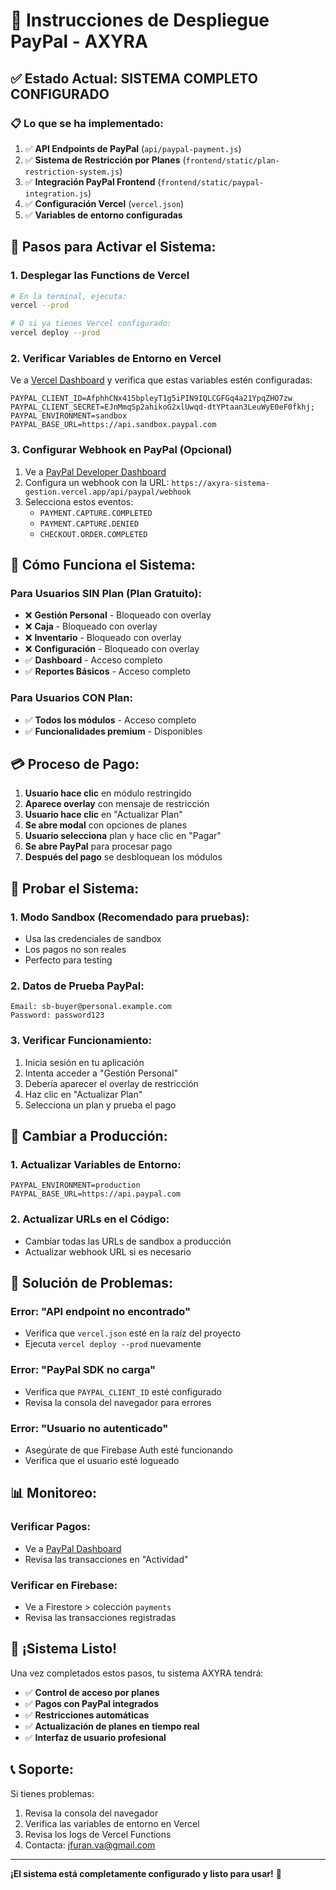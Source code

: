 # 🚀 Instrucciones de Despliegue PayPal - AXYRA

## ✅ **Estado Actual: SISTEMA COMPLETO CONFIGURADO**

### 📋 **Lo que se ha implementado:**

1. ✅ **API Endpoints de PayPal** (`api/paypal-payment.js`)
2. ✅ **Sistema de Restricción por Planes** (`frontend/static/plan-restriction-system.js`)
3. ✅ **Integración PayPal Frontend** (`frontend/static/paypal-integration.js`)
4. ✅ **Configuración Vercel** (`vercel.json`)
5. ✅ **Variables de entorno configuradas**

## 🔧 **Pasos para Activar el Sistema:**

### **1. Desplegar las Functions de Vercel**

```bash
# En la terminal, ejecuta:
vercel --prod

# O si ya tienes Vercel configurado:
vercel deploy --prod
```

### **2. Verificar Variables de Entorno en Vercel**

Ve a [Vercel Dashboard](https://vercel.com/dashboard) y verifica que estas variables estén configuradas:

```
PAYPAL_CLIENT_ID=AfphhCNx415bpleyT1g5iPIN9IQLCGFGq4a21YpqZHO7zw
PAYPAL_CLIENT_SECRET=EJnMmqSp2ahikoG2xlUwqd-dtYPtaan3LeuWyE0eF0fkhj;
PAYPAL_ENVIRONMENT=sandbox
PAYPAL_BASE_URL=https://api.sandbox.paypal.com
```

### **3. Configurar Webhook en PayPal (Opcional)**

1. Ve a [PayPal Developer Dashboard](https://developer.paypal.com/)
2. Configura un webhook con la URL: `https://axyra-sistema-gestion.vercel.app/api/paypal/webhook`
3. Selecciona estos eventos:
   - `PAYMENT.CAPTURE.COMPLETED`
   - `PAYMENT.CAPTURE.DENIED`
   - `CHECKOUT.ORDER.COMPLETED`

## 🎯 **Cómo Funciona el Sistema:**

### **Para Usuarios SIN Plan (Plan Gratuito):**

- ❌ **Gestión Personal** - Bloqueado con overlay
- ❌ **Caja** - Bloqueado con overlay
- ❌ **Inventario** - Bloqueado con overlay
- ❌ **Configuración** - Bloqueado con overlay
- ✅ **Dashboard** - Acceso completo
- ✅ **Reportes Básicos** - Acceso completo

### **Para Usuarios CON Plan:**

- ✅ **Todos los módulos** - Acceso completo
- ✅ **Funcionalidades premium** - Disponibles

## 💳 **Proceso de Pago:**

1. **Usuario hace clic** en módulo restringido
2. **Aparece overlay** con mensaje de restricción
3. **Usuario hace clic** en "Actualizar Plan"
4. **Se abre modal** con opciones de planes
5. **Usuario selecciona** plan y hace clic en "Pagar"
6. **Se abre PayPal** para procesar pago
7. **Después del pago** se desbloquean los módulos

## 🧪 **Probar el Sistema:**

### **1. Modo Sandbox (Recomendado para pruebas):**

- Usa las credenciales de sandbox
- Los pagos no son reales
- Perfecto para testing

### **2. Datos de Prueba PayPal:**

```
Email: sb-buyer@personal.example.com
Password: password123
```

### **3. Verificar Funcionamiento:**

1. Inicia sesión en tu aplicación
2. Intenta acceder a "Gestión Personal"
3. Debería aparecer el overlay de restricción
4. Haz clic en "Actualizar Plan"
5. Selecciona un plan y prueba el pago

## 🔄 **Cambiar a Producción:**

### **1. Actualizar Variables de Entorno:**

```
PAYPAL_ENVIRONMENT=production
PAYPAL_BASE_URL=https://api.paypal.com
```

### **2. Actualizar URLs en el Código:**

- Cambiar todas las URLs de sandbox a producción
- Actualizar webhook URL si es necesario

## 🚨 **Solución de Problemas:**

### **Error: "API endpoint no encontrado"**

- Verifica que `vercel.json` esté en la raíz del proyecto
- Ejecuta `vercel deploy --prod` nuevamente

### **Error: "PayPal SDK no carga"**

- Verifica que `PAYPAL_CLIENT_ID` esté configurado
- Revisa la consola del navegador para errores

### **Error: "Usuario no autenticado"**

- Asegúrate de que Firebase Auth esté funcionando
- Verifica que el usuario esté logueado

## 📊 **Monitoreo:**

### **Verificar Pagos:**

- Ve a [PayPal Dashboard](https://www.paypal.com/businessprofile/mytools)
- Revisa las transacciones en "Actividad"

### **Verificar en Firebase:**

- Ve a Firestore > colección `payments`
- Revisa las transacciones registradas

## 🎉 **¡Sistema Listo!**

Una vez completados estos pasos, tu sistema AXYRA tendrá:

- ✅ **Control de acceso por planes**
- ✅ **Pagos con PayPal integrados**
- ✅ **Restricciones automáticas**
- ✅ **Actualización de planes en tiempo real**
- ✅ **Interfaz de usuario profesional**

## 📞 **Soporte:**

Si tienes problemas:

1. Revisa la consola del navegador
2. Verifica las variables de entorno en Vercel
3. Revisa los logs de Vercel Functions
4. Contacta: jfuran.va@gmail.com

---

**¡El sistema está completamente configurado y listo para usar!** 🚀
